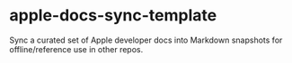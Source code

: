# apple-docs-sync-template
Sync a curated set of Apple developer docs into Markdown snapshots for offline/reference use in other repos.
